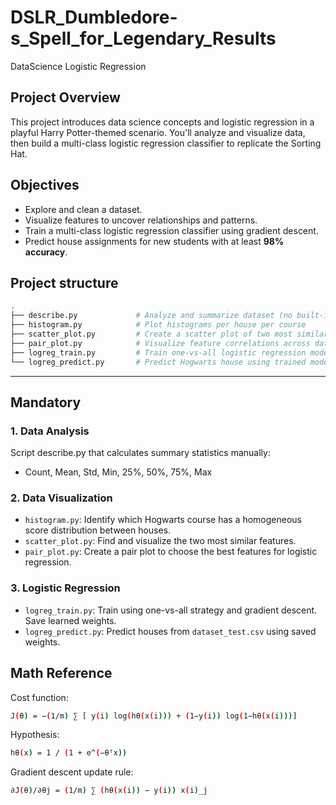 # DSLR_Dumbledore-s_Spell_for_Legendary_Results
DataScience Logistic Regression

## Project Overview
This project introduces data science concepts and logistic regression in a playful Harry Potter-themed scenario. You'll analyze and visualize data, then build a multi-class logistic regression classifier to replicate the Sorting Hat.


##  Objectives

- Explore and clean a dataset.
- Visualize features to uncover relationships and patterns.
- Train a multi-class logistic regression classifier using gradient descent.
- Predict house assignments for new students with at least **98% accuracy**.

## Project structure

```bash
.
├── describe.py             # Analyze and summarize dataset (no built-in functions)
├── histogram.py            # Plot histograms per house per course
├── scatter_plot.py         # Create a scatter plot of two most similar features
├── pair_plot.py            # Visualize feature correlations across dataset
├── logreg_train.py         # Train one-vs-all logistic regression model
└── logreg_predict.py       # Predict Hogwarts house using trained model
```
---

## Mandatory

### 1. Data Analysis

Script describe.py that calculates summary statistics manually:
- Count, Mean, Std, Min, 25%, 50%, 75%, Max

### 2. Data Visualization

- ``histogram.py``: Identify which Hogwarts course has a homogeneous score distribution between houses.
- ``scatter_plot.py``: Find and visualize the two most similar features.
- ``pair_plot.py``: Create a pair plot to choose the best features for logistic regression.

### 3. Logistic Regression
- ``logreg_train.py``: Train using one-vs-all strategy and gradient descent. Save learned weights.
- ``logreg_predict.py``: Predict houses from ``dataset_test.csv`` using saved weights.

## Math Reference
Cost function:

```bash
J(θ) = −(1/m) ∑ [ y(i) log(hθ(x(i))) + (1−y(i)) log(1−hθ(x(i)))]
```

Hypothesis:

```bash
hθ(x) = 1 / (1 + e^(−θᵀx))
```

Gradient descent update rule:

```bash
∂J(θ)/∂θj = (1/m) ∑ (hθ(x(i)) − y(i)) x(i)_j
```